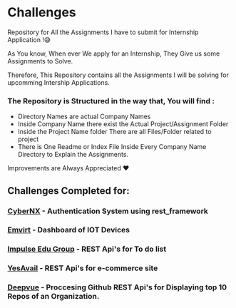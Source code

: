 # Challenges
Repository for All the Assignments I have to submit for Internship Application !😅

As You know, When ever We apply for an Internship, 
They Give us some Assignments to Solve.

Therefore, This Repository contains all the Assignments I will be solving for upcomming Intership Applications.

### The Repository is Structured in the way that, You will find :
- Directory Names are actual Company Names
- Inside Company Name there exist the Actual Project/Assignment Folder 
- Inside the Project Name folder There are all Files/Folder related to project
- There is One Readme or Index File Inside Every Company Name Directory to Explain the Assignments.


Improvements are Always Appreciated ❤️

## Challenges Completed for:
### [CyberNX](/CyberNX) - Authentication System using rest_framework
### [Emvirt](/Emvirt) - Dashboard of IOT Devices
### [Impulse Edu Group](/Impulse_Edu_Group) - REST Api's for To do list
### [YesAvail](/YesAvail) - REST Api's for e-commerce site
### [Deepvue](/Deepvue) - Proccesing Github REST Api's for Displaying top 10 Repos of an Organization.
